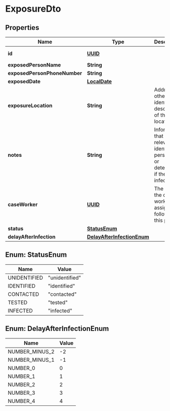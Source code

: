 
# ExposureDto

## Properties

Name | Type | Description | Notes
------------ | ------------- | ------------- | -------------
**id** | [**UUID**](UUID.md) |  |  [optional] [readonly]
**exposedPersonName** | **String** |  |  [optional]
**exposedPersonPhoneNumber** | **String** |  |  [optional]
**exposedDate** | [**LocalDate**](LocalDate.md) |  |  [optional]
**exposureLocation** | **String** | Address or other identifying description of the location |  [optional]
**notes** | **String** | Information that may be relevant to identify the person fully or determine if they are infected |  [optional]
**caseWorker** | [**UUID**](UUID.md) | The id of the case worker assigned to follow up this person |  [optional]
**status** | [**StatusEnum**](#StatusEnum) |  | 
**delayAfterInfection** | [**DelayAfterInfectionEnum**](#DelayAfterInfectionEnum) |  |  [optional]



## Enum: StatusEnum

Name | Value
---- | -----
UNIDENTIFIED | &quot;unidentified&quot;
IDENTIFIED | &quot;identified&quot;
CONTACTED | &quot;contacted&quot;
TESTED | &quot;tested&quot;
INFECTED | &quot;infected&quot;



## Enum: DelayAfterInfectionEnum

Name | Value
---- | -----
NUMBER_MINUS_2 | -2
NUMBER_MINUS_1 | -1
NUMBER_0 | 0
NUMBER_1 | 1
NUMBER_2 | 2
NUMBER_3 | 3
NUMBER_4 | 4



